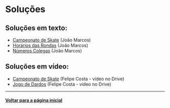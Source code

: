 # Soluções
## Soluções em texto:
- [Campeonato de Skate](./campeonato-de-skate.md) (João Marcos)
- [Horários das Rondas](./horarios-das-rondas.md) (João Marcos)
- [Números Colegas](./numeros-colegas.md) (João Marcos)

## Soluções em vídeo:
- [Campeonato de Skate](https://drive.google.com/file/d/1QpH5Q09yH1QWo0R6tGbVsb6UWMCmO9Fv/view?usp=sharing) (Felipe Costa - vídeo no Drive)
- [Jogo de Dardos](https://drive.google.com/file/d/1Fynz1jqCTsR8vkG2FrVkTZW6mc5g5wYj/view?usp=sharing) (Felipe Costa - vídeo no Drive)

---
#### [Voltar para a página inicial](https://github.com/bti-ufrn/monitoria-itp)

